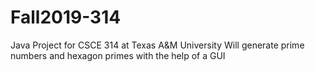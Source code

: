 # Fall2019-314
Java Project for CSCE 314 at Texas A&amp;M University
Will generate prime numbers and hexagon primes with the help of a GUI
